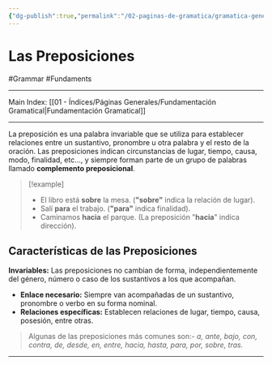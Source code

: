 ```yaml
---
{"dg-publish":true,"permalink":"/02-paginas-de-gramatica/gramatica-general/las-preposiciones/"}
---
```


# Las Preposiciones
#Grammar #Fundaments 
___
Main Index: [[01 - Índices/Páginas Generales/Fundamentación Gramatical\|Fundamentación Gramatical]]
___
La preposición es una palabra invariable que se utiliza para establecer relaciones entre un sustantivo, pronombre u otra palabra y el resto de la oración. Las preposiciones indican circunstancias de lugar, tiempo, causa, modo, finalidad, etc…, y siempre forman parte de un grupo de palabras llamado **complemento preposicional**.

> [!example] 
> - El libro está **sobre** la mesa. (**"sobre"** indica la relación de lugar).
> - Salí **para** el trabajo. (**"para"** indica finalidad).
> - Caminamos **hacia** el parque. (La preposición "**hacia**" indica dirección).

## Características de las Preposiciones

**Invariables:** Las preposiciones no cambian de forma, independientemente del género, número o caso de los sustantivos a los que acompañan.
- **Enlace necesario:** Siempre van acompañadas de un sustantivo, pronombre o verbo en su forma nominal.
-  **Relaciones específicas:** Establecen relaciones de lugar, tiempo, causa, posesión, entre otras.

>Algunas de las preposiciones más comunes son:- _a, ante, bajo, con, contra, de, desde, en, entre, hacia, hasta, para, por, sobre, tras._


___
